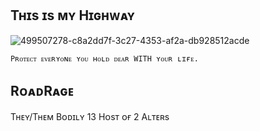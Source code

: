 ## Tʜɪs ɪs ᴍʏ Hɪɢʜᴡᴀʏ
![499507278-c8a2dd7f-3c27-4353-af2a-db928512acde](https://github.com/user-attachments/assets/bad14a78-8858-4c00-a9b1-b8fc8e18ab1d)


` Pʀᴏᴛᴇᴄᴛ ᴇᴠᴇʀʏᴏɴᴇ ʏᴏᴜ ʜᴏʟᴅ ᴅᴇᴀʀ WITH ʏᴏᴜʀ ʟɪғᴇ. `

## RᴏᴀᴅRᴀɢᴇ
Tʜᴇʏ/Tʜᴇᴍ
Bᴏᴅɪʟʏ 13
Hᴏsᴛ ᴏғ 2 Aʟᴛᴇʀs


